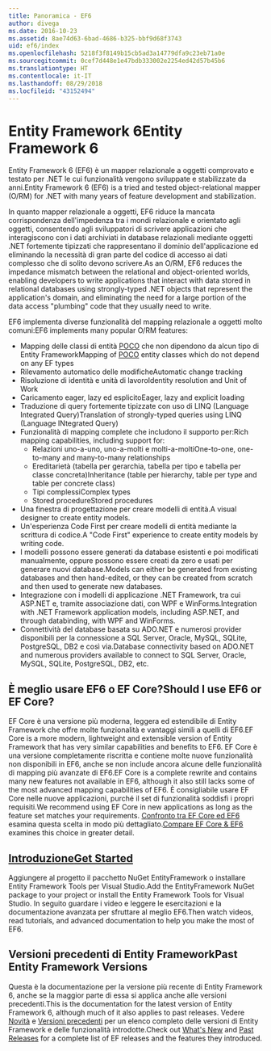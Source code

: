 ```yaml
---
title: Panoramica - EF6
author: divega
ms.date: 2016-10-23
ms.assetid: 8ae74d63-6bad-4686-b325-bbf9d68f3743
uid: ef6/index
ms.openlocfilehash: 5218f3f8149b15cb5ad3a14779dfa9c23eb71a0e
ms.sourcegitcommit: 0cef7d448e1e47bdb333002e2254ed42d57b45b6
ms.translationtype: HT
ms.contentlocale: it-IT
ms.lasthandoff: 08/29/2018
ms.locfileid: "43152494"
---
```

# <a name="entity-framework-6"></a><span data-ttu-id="b42ca-102">Entity Framework 6</span><span class="sxs-lookup"><span data-stu-id="b42ca-102">Entity Framework 6</span></span>
<span data-ttu-id="b42ca-103">Entity Framework 6 (EF6) è un mapper relazionale a oggetti comprovato e testato per .NET le cui funzionalità vengono sviluppate e stabilizzate da anni.</span><span class="sxs-lookup"><span data-stu-id="b42ca-103">Entity Framework 6 (EF6) is a tried and tested object-relational mapper (O/RM) for .NET with many years of feature development and stabilization.</span></span>

<span data-ttu-id="b42ca-104">In quanto mapper relazionale a oggetti, EF6 riduce la mancata corrispondenza dell'impedenza tra i mondi relazionale e orientato agli oggetti, consentendo agli sviluppatori di scrivere applicazioni che interagiscono con i dati archiviati in database relazionali mediante oggetti .NET fortemente tipizzati che rappresentano il dominio dell'applicazione ed eliminando la necessità di gran parte del codice di accesso ai dati complesso che di solito devono scrivere.</span><span class="sxs-lookup"><span data-stu-id="b42ca-104">As an O/RM, EF6 reduces the impedance mismatch between the relational and object-oriented worlds, enabling developers to write applications that interact with data stored in relational databases using strongly-typed .NET objects that represent the application's domain, and eliminating the need for a large portion of the data access "plumbing" code that they usually need to write.</span></span>

<span data-ttu-id="b42ca-105">EF6 implementa diverse funzionalità del mapping relazionale a oggetti molto comuni:</span><span class="sxs-lookup"><span data-stu-id="b42ca-105">EF6 implements many popular O/RM features:</span></span>
- <span data-ttu-id="b42ca-106">Mapping delle classi di entità [POCO](~/ef6/resources/glossary.md#poco) che non dipendono da alcun tipo di Entity Framework</span><span class="sxs-lookup"><span data-stu-id="b42ca-106">Mapping of [POCO](~/ef6/resources/glossary.md#poco) entity classes which do not depend on any EF types</span></span>
- <span data-ttu-id="b42ca-107">Rilevamento automatico delle modifiche</span><span class="sxs-lookup"><span data-stu-id="b42ca-107">Automatic change tracking</span></span>
- <span data-ttu-id="b42ca-108">Risoluzione di identità e unità di lavoro</span><span class="sxs-lookup"><span data-stu-id="b42ca-108">Identity resolution and Unit of Work</span></span>
- <span data-ttu-id="b42ca-109">Caricamento eager, lazy ed esplicito</span><span class="sxs-lookup"><span data-stu-id="b42ca-109">Eager, lazy and explicit loading</span></span>
- <span data-ttu-id="b42ca-110">Traduzione di query fortemente tipizzate con uso di LINQ (Language Integrated Query)</span><span class="sxs-lookup"><span data-stu-id="b42ca-110">Translation of strongly-typed queries using LINQ (Language INtegrated Query)</span></span>
- <span data-ttu-id="b42ca-111">Funzionalità di mapping complete che includono il supporto per:</span><span class="sxs-lookup"><span data-stu-id="b42ca-111">Rich mapping capabilities, including support for:</span></span>
  - <span data-ttu-id="b42ca-112">Relazioni uno-a-uno, uno-a-molti e molti-a-molti</span><span class="sxs-lookup"><span data-stu-id="b42ca-112">One-to-one, one-to-many and many-to-many relationships</span></span>
  - <span data-ttu-id="b42ca-113">Ereditarietà (tabella per gerarchia, tabella per tipo e tabella per classe concreta)</span><span class="sxs-lookup"><span data-stu-id="b42ca-113">Inheritance (table per hierarchy, table per type and table per concrete class)</span></span>
  - <span data-ttu-id="b42ca-114">Tipi complessi</span><span class="sxs-lookup"><span data-stu-id="b42ca-114">Complex types</span></span>
  - <span data-ttu-id="b42ca-115">Stored procedure</span><span class="sxs-lookup"><span data-stu-id="b42ca-115">Stored procedures</span></span>
- <span data-ttu-id="b42ca-116">Una finestra di progettazione per creare modelli di entità.</span><span class="sxs-lookup"><span data-stu-id="b42ca-116">A visual designer to create entity models.</span></span>
- <span data-ttu-id="b42ca-117">Un'esperienza Code First per creare modelli di entità mediante la scrittura di codice.</span><span class="sxs-lookup"><span data-stu-id="b42ca-117">A "Code First" experience to create entity models by writing code.</span></span>
- <span data-ttu-id="b42ca-118">I modelli possono essere generati da database esistenti e poi modificati manualmente, oppure possono essere creati da zero e usati per generare nuovi database.</span><span class="sxs-lookup"><span data-stu-id="b42ca-118">Models can either be generated from existing databases and then hand-edited, or they can be created from scratch and then used to generate new databases.</span></span>
- <span data-ttu-id="b42ca-119">Integrazione con i modelli di applicazione .NET Framework, tra cui ASP.NET e, tramite associazione dati, con WPF e WinForms.</span><span class="sxs-lookup"><span data-stu-id="b42ca-119">Integration with .NET Framework application models, including ASP.NET, and through databinding, with WPF and WinForms.</span></span>
- <span data-ttu-id="b42ca-120">Connettività del database basata su ADO.NET e numerosi provider disponibili per la connessione a SQL Server, Oracle, MySQL, SQLite, PostgreSQL, DB2 e così via.</span><span class="sxs-lookup"><span data-stu-id="b42ca-120">Database connectivity based on ADO.NET and numerous providers available to connect to SQL Server, Oracle, MySQL, SQLite, PostgreSQL, DB2, etc.</span></span>

## <a name="should-i-use-ef6-or-ef-core"></a><span data-ttu-id="b42ca-121">È meglio usare EF6 o EF Core?</span><span class="sxs-lookup"><span data-stu-id="b42ca-121">Should I use EF6 or EF Core?</span></span>

<span data-ttu-id="b42ca-122">EF Core è una versione più moderna, leggera ed estendibile di Entity Framework che offre molte funzionalità e vantaggi simili a quelli di EF6.</span><span class="sxs-lookup"><span data-stu-id="b42ca-122">EF Core is a more modern, lightweight and extensible version of Entity Framework that has very similar capabilities and benefits to EF6.</span></span>
<span data-ttu-id="b42ca-123">EF Core è una versione completamente riscritta e contiene molte nuove funzionalità non disponibili in EF6, anche se non include ancora alcune delle funzionalità di mapping più avanzate di EF6.</span><span class="sxs-lookup"><span data-stu-id="b42ca-123">EF Core is a complete rewrite and contains many new features not available in EF6, although it also still lacks some of the most advanced mapping capabilities of EF6.</span></span>
<span data-ttu-id="b42ca-124">È consigliabile usare EF Core nelle nuove applicazioni, purché il set di funzionalità soddisfi i propri requisiti.</span><span class="sxs-lookup"><span data-stu-id="b42ca-124">We recommend using EF Core in new applications as long as the feature set matches your requirements.</span></span>
<span data-ttu-id="b42ca-125">[Confronto tra EF Core ed EF6](xref:efcore-and-ef6/index) esamina questa scelta in modo più dettagliato.</span><span class="sxs-lookup"><span data-stu-id="b42ca-125">[Compare EF Core & EF6](xref:efcore-and-ef6/index) examines this choice in greater detail.</span></span>

## <a name="get-startedef6get-startedmd"></a>[<span data-ttu-id="b42ca-126">Introduzione</span><span class="sxs-lookup"><span data-stu-id="b42ca-126">Get Started</span></span>](~/ef6/get-started.md)

<span data-ttu-id="b42ca-127">Aggiungere al progetto il pacchetto NuGet EntityFramework o installare Entity Framework Tools per Visual Studio.</span><span class="sxs-lookup"><span data-stu-id="b42ca-127">Add the EntityFramework NuGet package to your project or install the Entity Framework Tools for Visual Studio.</span></span> <span data-ttu-id="b42ca-128">In seguito guardare i video e leggere le esercitazioni e la documentazione avanzata per sfruttare al meglio EF6.</span><span class="sxs-lookup"><span data-stu-id="b42ca-128">Then watch videos, read tutorials, and advanced documentation to help you make the most of EF6.</span></span>

## <a name="past-entity-framework-versions"></a><span data-ttu-id="b42ca-129">Versioni precedenti di Entity Framework</span><span class="sxs-lookup"><span data-stu-id="b42ca-129">Past Entity Framework Versions</span></span>

<span data-ttu-id="b42ca-130">Questa è la documentazione per la versione più recente di Entity Framework 6, anche se la maggior parte di essa si applica anche alle versioni precedenti.</span><span class="sxs-lookup"><span data-stu-id="b42ca-130">This is the documentation for the latest version of Entity Framework 6, although much of it also applies to past releases.</span></span>
<span data-ttu-id="b42ca-131">Vedere [Novità](~/ef6/what-is-new/index.md) e [Versioni precedenti](~/ef6/what-is-new/past-releases.md) per un elenco completo delle versioni di Entity Framework e delle funzionalità introdotte.</span><span class="sxs-lookup"><span data-stu-id="b42ca-131">Check out [What's New](~/ef6/what-is-new/index.md) and [Past Releases](~/ef6/what-is-new/past-releases.md) for a complete list of EF releases and the features they introduced.</span></span>
